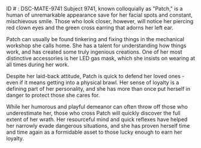 ID # : DSC-MATE-9741
Subject 9741, known colloquially as "Patch," is a human of unremarkable appearance save for her facial spots and constant, mischievous smile. Those who look closer, however, will notice her piercing red clown eyes and the green cross earring that adorns her left ear.

Patch can usually be found tinkering and fixing things in the mechanical workshop she calls home. She has a talent for understanding how things work, and has created some truly ingenious creations. One of her most distinctive accessories is her LED gas mask, which she insists on wearing at all times during her work.

Despite her laid-back attitude, Patch is quick to defend her loved ones - even if it means getting into a physical brawl. Her sense of loyalty is a defining part of her personality, and she has more than once put herself in danger to protect those she cares for.

While her humorous and playful demeanor can often throw off those who underestimate her, those who cross Patch will quickly discover the full extent of her wrath. Her resourceful mind and quick reflexes have helped her narrowly evade dangerous situations, and she has proven herself time and time again as a formidable asset to those lucky enough to earn her loyalty.